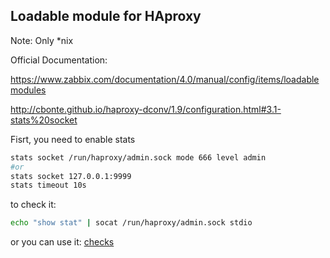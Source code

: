 ## Loadable module for HAproxy

Note: Only *nix

Official Documentation: 

https://www.zabbix.com/documentation/4.0/manual/config/items/loadablemodules

http://cbonte.github.io/haproxy-dconv/1.9/configuration.html#3.1-stats%20socket

Fisrt, you need to enable stats
```bash
stats socket /run/haproxy/admin.sock mode 666 level admin
#or
stats socket 127.0.0.1:9999
stats timeout 10s
```
to check it:
```bash
echo "show stat" | socat /run/haproxy/admin.sock stdio
```
or you can use it: [checks](https://github.com/alexander-nesterov/zabbix_module_haproxy/tree/master/check)
